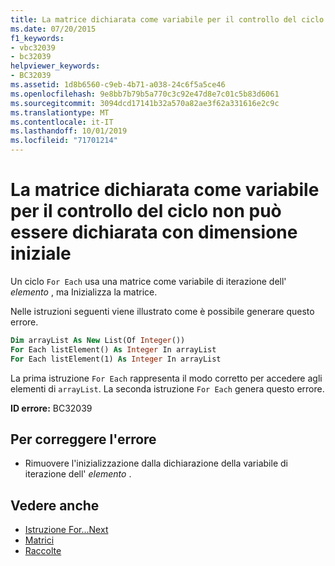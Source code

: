 ```yaml
---
title: La matrice dichiarata come variabile per il controllo del ciclo non può essere dichiarata con dimensione iniziale
ms.date: 07/20/2015
f1_keywords:
- vbc32039
- bc32039
helpviewer_keywords:
- BC32039
ms.assetid: 1d8b6560-c9eb-4b71-a038-24c6f5a5ce46
ms.openlocfilehash: 9e8bb7b79b5a770c3c92e47d8e7c01c5b83d6061
ms.sourcegitcommit: 3094dcd17141b32a570a82ae3f62a331616e2c9c
ms.translationtype: MT
ms.contentlocale: it-IT
ms.lasthandoff: 10/01/2019
ms.locfileid: "71701214"
---
```

# <a name="array-declared-as-for-loop-control-variable-cannot-be-declared-with-an-initial-size"></a>La matrice dichiarata come variabile per il controllo del ciclo non può essere dichiarata con dimensione iniziale
Un ciclo `For Each` usa una matrice come variabile di iterazione dell' *elemento* , ma Inizializza la matrice.  
  
 Nelle istruzioni seguenti viene illustrato come è possibile generare questo errore.  
  
```vb  
Dim arrayList As New List(Of Integer())  
For Each listElement() As Integer In arrayList  
For Each listElement(1) As Integer In arrayList  
```  
  
 La prima istruzione `For Each` rappresenta il modo corretto per accedere agli elementi di `arrayList`. La seconda istruzione `For Each` genera questo errore.  
  
 **ID errore:** BC32039  
  
## <a name="to-correct-this-error"></a>Per correggere l'errore  
  
- Rimuovere l'inizializzazione dalla dichiarazione della variabile di iterazione dell' *elemento* .  
  
## <a name="see-also"></a>Vedere anche

- [Istruzione For...Next](../../../visual-basic/language-reference/statements/for-next-statement.md)
- [Matrici](../../../visual-basic/programming-guide/language-features/arrays/index.md)
- [Raccolte](../../../standard/collections/index.md)
